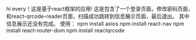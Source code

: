 hi every！这是基于react框架的应用!
这是包含了一个登录页面，修改密码页面，和react-qrcode-reader页面，扫描成功跳转到信息展示页面，最后退出。
其中信息展示还没有完成。
使用：
npm install axios
npm install react-nav
npm install react-router-dom
npm install reactqrcode

